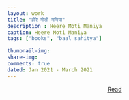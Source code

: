 ```yaml
---
layout: work
title: "हीरे मोती मणिया"
description : Heere Moti Maniya
caption: Heere Moti Maniya
tags: ["books", "baal sahitya"]

thumbnail-img: 
share-img: 
comments: true
dated: Jan 2021 - March 2021
---
```



<!-- <img src="/assets/img/work/molvae.png" width="600"> -->


<center>
<a class="btn-github" href="https://drive.google.com/file/d/14QHBhwGcyyE9RZM57Sf3RuzsokBI_ubX/view?usp=sharing" >
  Read
</a>
</center>